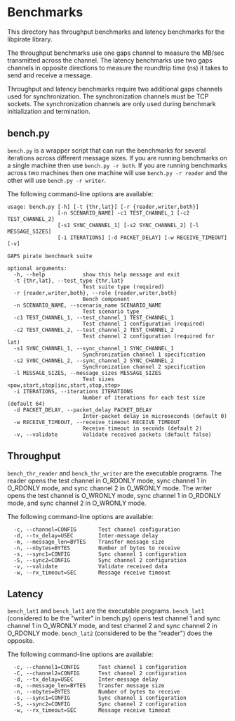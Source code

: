 # Benchmarks

This directory has throughput benchmarks and latency benchmarks
for the libpirate library.

The throughput benchmarks use one gaps channel to measure
the MB/sec transmitted across the channel. The latency benchmarks
use two gaps channels in opposite directions to measure
the roundtrip time (ns) it takes to send and receive a message.

Throughput and latency benchmarks require two additional gaps channels
used for synchronization. The synchronization
channels must be TCP sockets. The synchronization channels
are only used during benchmark initialization and termination.

## bench.py

`bench.py` is a wrapper script that can run the benchmarks
for several iterations across different message sizes.
If you are running benchmarks on a single machine then use
`bench.py -r both`. If you are running benchmarks across
two machines then one machine will use `bench.py -r reader`
and the other will use `bench.py -r writer`.

The following command-line options are available:

```
usage: bench.py [-h] [-t {thr,lat}] [-r {reader,writer,both}]
                [-n SCENARIO_NAME] -c1 TEST_CHANNEL_1 [-c2 TEST_CHANNEL_2]
                [-s1 SYNC_CHANNEL_1] [-s2 SYNC_CHANNEL_2] [-l MESSAGE_SIZES]
                [-i ITERATIONS] [-d PACKET_DELAY] [-w RECEIVE_TIMEOUT] [-v]

GAPS pirate benchmark suite

optional arguments:
  -h, --help            show this help message and exit
  -t {thr,lat}, --test_type {thr,lat}
                        Test suite type (required)
  -r {reader,writer,both}, --role {reader,writer,both}
                        Bench component
  -n SCENARIO_NAME, --scenario_name SCENARIO_NAME
                        Test scenario type
  -c1 TEST_CHANNEL_1, --test_channel_1 TEST_CHANNEL_1
                        Test channel 1 configuration (required)
  -c2 TEST_CHANNEL_2, --test_channel_2 TEST_CHANNEL_2
                        Test channel 2 configuration (required for lat)
  -s1 SYNC_CHANNEL_1, --sync_channel_1 SYNC_CHANNEL_1
                        Synchronization channel 1 specification
  -s2 SYNC_CHANNEL_2, --sync_channel_2 SYNC_CHANNEL_2
                        Synchronization channel 2 specification
  -l MESSAGE_SIZES, --message_sizes MESSAGE_SIZES
                        Test sizes <pow,start,stop|inc,start,stop,step>
  -i ITERATIONS, --iterations ITERATIONS
                        Number of iterations for each test size (default 64)
  -d PACKET_DELAY, --packet_delay PACKET_DELAY
                        Inter-packet delay in microseconds (default 0)
  -w RECEIVE_TIMEOUT, --receive_timeout RECEIVE_TIMEOUT
                        Receive timeout in seconds (default 2)
  -v, --validate        Validate received packets (default false)
```

## Throughput

`bench_thr_reader` and `bench_thr_writer` are the
executable programs. The reader opens the test channel
in O_RDONLY mode, sync channel 1 in O_RDONLY mode, and
sync channel 2 in O_WRONLY mode. The writer opens the
test channel is O_WRONLY mode, sync channel 1 in O_RDONLY
mode, and sync channel 2 in O_WRONLY mode.

The following command-line options are available:

```
  -c, --channel=CONFIG       Test channel configuration
  -d, --tx_delay=USEC        Inter-message delay
  -m, --message_len=BYTES    Transfer message size
  -n, --nbytes=BYTES         Number of bytes to receive
  -s, --sync1=CONFIG         Sync channel 1 configuration
  -S, --sync2=CONFIG         Sync channel 2 configuration
  -v, --validate             Validate received data
  -w, --rx_timeout=SEC       Message receive timeout
```

## Latency

`bench_lat1` and `bench_lat1` are the executable programs.
`bench_lat1` (considered to be the "writer" in bench.py)
opens test channel 1 and sync channel 1 in O_WRONLY mode,
and test channel 2 and sync channel 2 in O_RDONLY mode.
`bench_lat2` (considered to be the "reader") does the opposite.

The following command-line options are available:

```
  -c, --channel1=CONFIG      Test channel 1 configuration
  -C, --channel2=CONFIG      Test channel 2 configuration
  -d, --tx_delay=USEC        Inter-message delay
  -m, --message_len=BYTES    Transfer message size
  -n, --nbytes=BYTES         Number of bytes to receive
  -s, --sync1=CONFIG         Sync channel 1 configuration
  -S, --sync2=CONFIG         Sync channel 2 configuration
  -w, --rx_timeout=SEC       Message receive timeout
```
